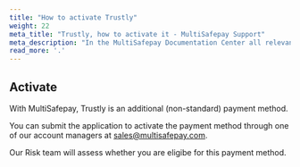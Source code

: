 ```yaml
---
title: "How to activate Trustly"
weight: 22
meta_title: "Trustly, how to activate it - MultiSafepay Support"
meta_description: "In the MultiSafepay Documentation Center all relevant information regarding our Plugins and API. As well as Support pages for Payment Method, Tools and General Questions. You can also find the contact details of our Support Team and Integration Team."
read_more: '.'
---
```

## Activate
With MultiSafepay, Trustly is an additional (non-standard) payment method. 

You can submit the application to activate the payment method through one of our account managers at <sales@multisafepay.com>.

Our Risk team will assess whether you are eligibe for this payment method.
